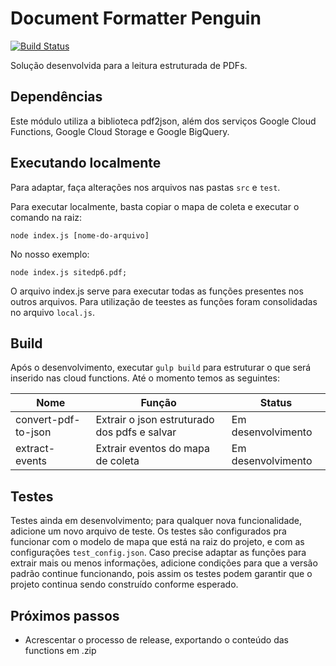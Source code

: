 # Document Formatter Penguin

[![Build Status](https://travis-ci.org/DP6/Doc-Formatter-Penguin.svg?branch=main)](https://travis-ci.org/DP6/Doc-Formatter-Penguin)

Solução desenvolvida para a leitura estruturada de PDFs.

## Dependências

Este módulo utiliza a biblioteca pdf2json, além dos serviços Google Cloud Functions, Google Cloud Storage e Google BigQuery.

## Executando localmente

Para adaptar, faça alterações nos arquivos nas pastas `src` e `test`.

Para executar localmente, basta copiar o mapa de coleta e executar o comando na raiz:

```shell
node index.js [nome-do-arquivo]
```

No nosso exemplo:

```shell
node index.js sitedp6.pdf;
```

O arquivo index.js serve para executar todas as funções presentes nos outros arquivos. Para utilização de teestes as funções foram consolidadas no arquivo `local.js`.

## Build

Após o desenvolvimento, executar `gulp build` para estruturar o que será inserido nas cloud functions. Até o momento temos as seguintes:

| Nome                | Função                                       | Status             |
| ------------------- | -------------------------------------------- | ------------------ |
| convert-pdf-to-json | Extrair o json estruturado dos pdfs e salvar | Em desenvolvimento |
| extract-events      | Extrair eventos do mapa de coleta            | Em desenvolvimento |

## Testes

Testes ainda em desenvolvimento; para qualquer nova funcionalidade, adicione um novo arquivo de teste.
Os testes são configurados pra funcionar com o modelo de mapa que está na raiz do projeto, e com as configurações `test_config.json`. Caso precise adaptar as funções para extrair mais ou menos informações, adicione condições para que a versão padrão continue funcionando, pois assim os testes podem garantir que o projeto continua sendo construído conforme esperado.

## Próximos passos

- Acrescentar o processo de release, exportando o conteúdo das functions em .zip
